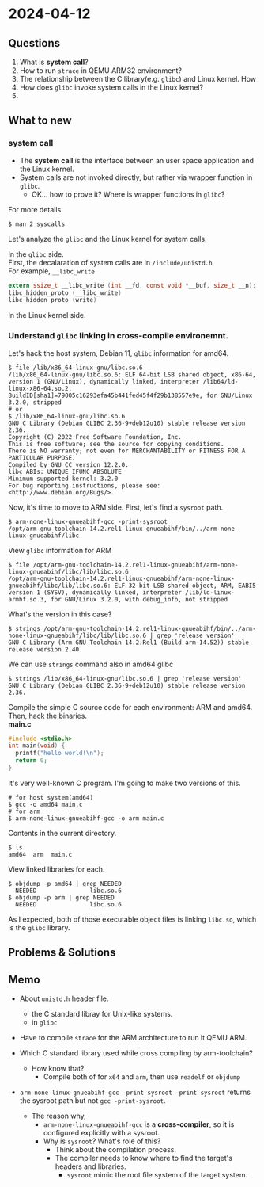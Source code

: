 # 2024-04-12

## Questions
1. What is **system call**?
2. How to run `strace` in QEMU ARM32 environment?
3. The relationship between the C library(e.g. `glibc`) and Linux kernel. How 
4. How does `glibc` invoke system calls in the Linux kernel?
5. 

## What to new
### system call
- The **system call** is the interface between an user space application and the Linux kernel.  
- System calls are not invoked directly, but rather via wrapper function in `glibc`.
  - OK... how to prove it? Where is wrapper functions in `glibc`?

For more details  
```shell
$ man 2 syscalls
```
Let's analyze the `glibc` and the Linux kernel for system calls.

In the `glibc` side.  
First, the decalaration of system calls are in `/include/unistd.h`  
For example, `__libc_write`  
```c
extern ssize_t __libc_write (int __fd, const void *__buf, size_t __n);
libc_hidden_proto (__libc_write)
libc_hidden_proto (write)
```

In the Linux kernel side.


### Understand `glibc` linking in cross-compile environemnt.
Let's hack the host system, Debian 11, `glibc` information for amd64.
```shell
$ file /lib/x86_64-linux-gnu/libc.so.6
/lib/x86_64-linux-gnu/libc.so.6: ELF 64-bit LSB shared object, x86-64, version 1 (GNU/Linux), dynamically linked, interpreter /lib64/ld-linux-x86-64.so.2, BuildID[sha1]=79005c16293efa45b441fed45f4f29b138557e9e, for GNU/Linux 3.2.0, stripped 
# or
$ /lib/x86_64-linux-gnu/libc.so.6
GNU C Library (Debian GLIBC 2.36-9+deb12u10) stable release version 2.36.
Copyright (C) 2022 Free Software Foundation, Inc.
This is free software; see the source for copying conditions.
There is NO warranty; not even for MERCHANTABILITY or FITNESS FOR A
PARTICULAR PURPOSE.
Compiled by GNU CC version 12.2.0.
libc ABIs: UNIQUE IFUNC ABSOLUTE
Minimum supported kernel: 3.2.0
For bug reporting instructions, please see:
<http://www.debian.org/Bugs/>.
```

Now, it's time to move to ARM side.
First, let's find a `sysroot` path.
```shell
$ arm-none-linux-gnueabihf-gcc -print-sysroot
/opt/arm-gnu-toolchain-14.2.rel1-linux-gnueabihf/bin/../arm-none-linux-gnueabihf/libc
```

View `glibc` information for ARM
```shell
$ file /opt/arm-gnu-toolchain-14.2.rel1-linux-gnueabihf/arm-none-linux-gnueabihf/libc/lib/libc.so.6 
/opt/arm-gnu-toolchain-14.2.rel1-linux-gnueabihf/arm-none-linux-gnueabihf/libc/lib/libc.so.6: ELF 32-bit LSB shared object, ARM, EABI5 version 1 (SYSV), dynamically linked, interpreter /lib/ld-linux-armhf.so.3, for GNU/Linux 3.2.0, with debug_info, not stripped
```

What's the version in this case?
```shell
$ strings /opt/arm-gnu-toolchain-14.2.rel1-linux-gnueabihf/bin/../arm-none-linux-gnueabihf/libc/lib/libc.so.6 | grep 'release version'
GNU C Library (Arm GNU Toolchain 14.2.Rel1 (Build arm-14.52)) stable release version 2.40. 
```
We can use `strings` command also in amd64 glibc
```shell
$ strings /lib/x86_64-linux-gnu/libc.so.6 | grep 'release version'
GNU C Library (Debian GLIBC 2.36-9+deb12u10) stable release version 2.36.
```


Compile the simple C source code for each environment: ARM and amd64.  
Then, hack the binaries.  
**main.c**
```c
#include <stdio.h>
int main(void) {
  printf("hello world!\n");
  return 0;
}
```

It's very well-known C program. I'm going to make two versions of this.
```shell
# for host system(amd64)
$ gcc -o amd64 main.c
# for arm
$ arm-none-linux-gnueabihf-gcc -o arm main.c
```

Contents in the current directory.
```shell
$ ls
amd64  arm  main.c
```

View linked libraries for each.
```shell
$ objdump -p amd64 | grep NEEDED
  NEEDED               libc.so.6
$ objdump -p arm | grep NEEDED
  NEEDED               libc.so.6
```
As I expected, both of those executable object files is linking `libc.so`, which is the `glibc` library.


## Problems & Solutions


## Memo
- About `unistd.h` header file.
  - the C standard libray for Unix-like systems.
  - in `glibc`

- Have to compile `strace` for the ARM architecture to run it QEMU ARM.
- Which C standard library used while cross compiling by arm-toolchain?
  - How know that?
    - Compile both of for `x64` and `arm`, then use `readelf` or `objdump`

- `arm-none-linux-gnueabihf-gcc -print-sysroot -print-sysroot` returns the sysroot path but not `gcc -print-sysroot`.
  - The reason why,
    - `arm-none-linux-gnueabihf-gcc` is a **cross-compiler**, so it is configured explicitly with a sysroot.
    - Why is `sysroot`? What's role of this?
      - Think about the compilation process.
      - The compiler needs to know where to find the target's headers and libraries.
        - `sysroot` mimic the root file system of the target system.
      